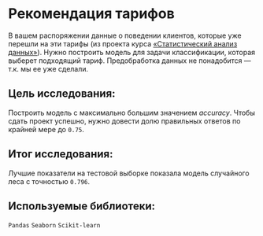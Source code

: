 # Рекомендация тарифов

В вашем распоряжении данные о поведении клиентов, которые уже перешли на эти тарифы (из проекта курса [«Статистический анализ данных»](https://github.com/CHAFILD/yandex_practicum_projects/tree/main/04_statistical_data_analysis)). Нужно построить модель для задачи классификации, которая выберет подходящий тариф. Предобработка данных не понадобится — т.к. мы ее уже сделали.

## Цель исследования:

Построить модель с максимально большим значением *accuracy*. Чтобы сдать проект успешно, нужно довести долю правильных ответов по крайней мере до `0.75`.

## Итог исследования:

Лучшие показатели на тестовой выборке показала модель случайного леса с точностью `0.796`.

## Используемые библиотеки:

`Pandas` `Seaborn` `Scikit-learn`
